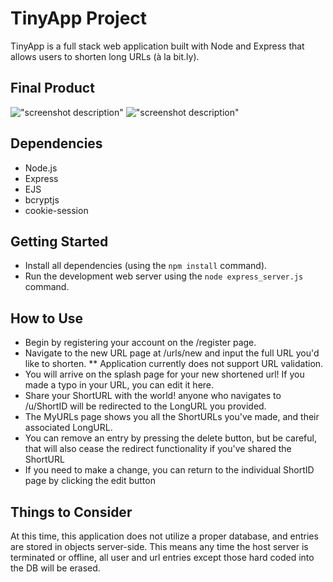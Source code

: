 # TinyApp Project

TinyApp is a full stack web application built with Node and Express that allows users to shorten long URLs (à la bit.ly).

## Final Product

!["screenshot description"](#)
!["screenshot description"](#)

## Dependencies

- Node.js
- Express
- EJS
- bcryptjs
- cookie-session

## Getting Started

- Install all dependencies (using the `npm install` command).
- Run the development web server using the `node express_server.js` command.

## How to Use

* Begin by registering your account on the /register page.
* Navigate to the new URL page at /urls/new and input the full URL you'd like to shorten.
** Application currently does not support URL validation.
* You will arrive on the splash page for your new shortened url! If you made a typo in your URL, you can edit it here.
* Share your ShortURL with the world! anyone who navigates to /u/ShortID will be redirected to the LongURL you provided.
* The MyURLs page shows you all the ShortURLs you've made, and their associated LongURL.
* You can remove an entry by pressing the delete button, but be careful, that will also cease the redirect functionality if you've shared the ShortURL
* If you need to make a change, you can return to the individual ShortID page by clicking the edit button

## Things to Consider

At this time, this application does not utilize a proper database, and entries are stored in objects server-side. This means any time the host server is terminated or offline, all user and url entries except those hard coded into the DB will be erased.



